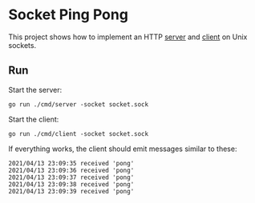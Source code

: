 # Socket Ping Pong

This project shows how to implement an HTTP [server](cmd/server/main.go) and [client](cmd/client/main.go) on Unix sockets.

## Run

Start the server:

```
go run ./cmd/server -socket socket.sock
```

Start the client:

```
go run ./cmd/client -socket socket.sock
```

If everything works, the client should emit messages similar to these:

```
2021/04/13 23:09:35 received 'pong'
2021/04/13 23:09:36 received 'pong'
2021/04/13 23:09:37 received 'pong'
2021/04/13 23:09:38 received 'pong'
2021/04/13 23:09:39 received 'pong'
```
